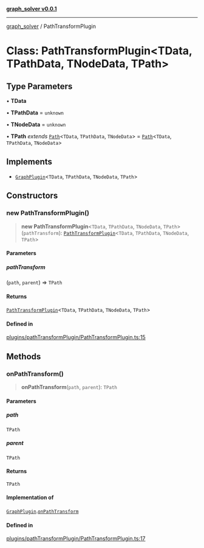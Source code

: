 [**graph_solver v0.0.1**](../README.md)

***

[graph_solver](../globals.md) / PathTransformPlugin

# Class: PathTransformPlugin\<TData, TPathData, TNodeData, TPath\>

## Type Parameters

• **TData**

• **TPathData** = `unknown`

• **TNodeData** = `unknown`

• **TPath** *extends* [`Path`](../interfaces/Path.md)\<`TData`, `TPathData`, `TNodeData`\> = [`Path`](../interfaces/Path.md)\<`TData`, `TPathData`, `TNodeData`\>

## Implements

- [`GraphPlugin`](../interfaces/GraphPlugin.md)\<`TData`, `TPathData`, `TNodeData`, `TPath`\>

## Constructors

### new PathTransformPlugin()

> **new PathTransformPlugin**\<`TData`, `TPathData`, `TNodeData`, `TPath`\>(`pathTransform`): [`PathTransformPlugin`](PathTransformPlugin.md)\<`TData`, `TPathData`, `TNodeData`, `TPath`\>

#### Parameters

##### pathTransform

(`path`, `parent`) => `TPath`

#### Returns

[`PathTransformPlugin`](PathTransformPlugin.md)\<`TData`, `TPathData`, `TNodeData`, `TPath`\>

#### Defined in

[plugins/pathTransformPlugin/PathTransformPlugin.ts:15](https://github.com/ahibis/grapthSolver/blob/29d33a7088c3740c5f86a9fb08a8a2bfd8a007fb/src/plugins/pathTransformPlugin/PathTransformPlugin.ts#L15)

## Methods

### onPathTransform()

> **onPathTransform**(`path`, `parent`): `TPath`

#### Parameters

##### path

`TPath`

##### parent

`TPath`

#### Returns

`TPath`

#### Implementation of

[`GraphPlugin`](../interfaces/GraphPlugin.md).[`onPathTransform`](../interfaces/GraphPlugin.md#onpathtransform)

#### Defined in

[plugins/pathTransformPlugin/PathTransformPlugin.ts:17](https://github.com/ahibis/grapthSolver/blob/29d33a7088c3740c5f86a9fb08a8a2bfd8a007fb/src/plugins/pathTransformPlugin/PathTransformPlugin.ts#L17)
